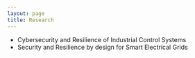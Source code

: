 ```yaml
--- 
layout: page
title: Research
---
```


- Cybersecurity and Resilience of Industrial Control Systems
- Security and Resilience by design for Smart Electrical Grids
